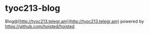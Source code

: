 tyoc213-blog
============

Blog@[http://tyoc213.telegr.am](http://tyoc213.telegr.am) powered by https://github.com/hoisted/hoisted
